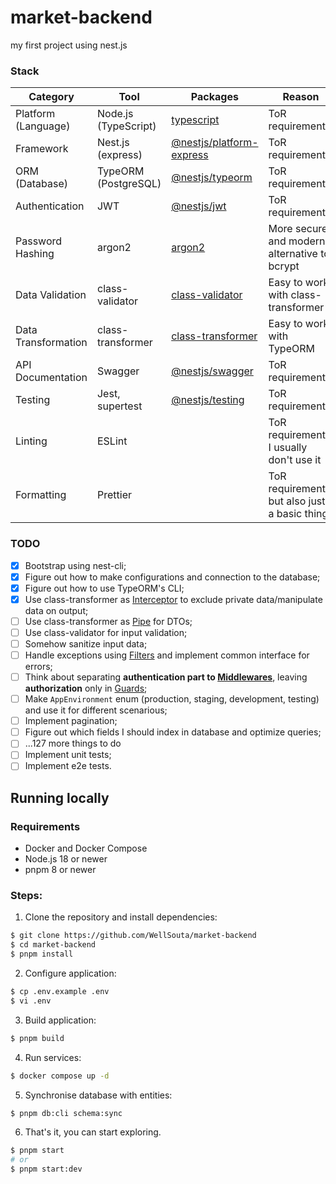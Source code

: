 # market-backend

my first project using nest.js

### Stack

| Category            | Tool                 | Packages                                                            | Reason                                        |
| ------------------- | -------------------- | ------------------------------------------------------------------- | --------------------------------------------- |
| Platform (Language) | Node.js (TypeScript) | [typescript](https://npm.im/typescript)                             | ToR requirements                              |
| Framework           | Nest.js (express)    | [@nestjs/platform-express](https://npm.im/@nestjs/platform-express) | ToR requirements                              |
| ORM (Database)      | TypeORM (PostgreSQL) | [@nestjs/typeorm](https://npm.im/@nestjs/typeorm)                   | ToR requirements                              |
| Authentication      | JWT                  | [@nestjs/jwt](https://npm.im/@nestjs/jwt)                           | ToR requirements                              |
| Password Hashing    | argon2               | [argon2](https://npm.im/argon2)                                     | More secure and modern alternative to bcrypt  |
| Data Validation     | class-validator      | [class-validator](https://npm.im/class-validator)                   | Easy to work with class-transformer           |
| Data Transformation | class-transformer    | [class-transformer](https://npm.im/class-transformer)               | Easy to work with TypeORM                     |
| API Documentation   | Swagger              | [@nestjs/swagger](https://npm.im/@nestjs/swagger)                   | ToR requirements                              |
| Testing             | Jest, supertest      | [@nestjs/testing](https://npm.im/@nestjs/testing)                   | ToR requirements                              |
| Linting             | ESLint               |                                                                     | ToR requirements, I usually don't use it      |
| Formatting          | Prettier             |                                                                     | ToR requirements, but also just a basic thing |

### TODO

- [x] Bootstrap using nest-cli;
- [x] Figure out how to make configurations and connection to the database;
- [x] Figure out how to use TypeORM's CLI;
- [x] Use class-transformer as [Interceptor](https://docs.nestjs.com/interceptors) to exclude private data/manipulate data on output;
- [ ] Use class-transformer as [Pipe](https://docs.nestjs.com/pipes) for DTOs;
- [ ] Use class-validator for input validation;
- [ ] Somehow sanitize input data;
- [ ] Handle exceptions using [Filters](https://docs.nestjs.com/exception-filters) and implement common interface for errors;
- [ ] Think about separating **authentication part to [Middlewares](https://docs.nestjs.com/middleware)**, leaving **authorization** only in [Guards](https://docs.nestjs.com/guards);
- [ ] Make `AppEnvironment` enum (production, staging, development, testing) and use it for different scenarious;
- [ ] Implement pagination;
- [ ] Figure out which fields I should index in database and optimize queries;
- [ ] ...127 more things to do
- [ ] Implement unit tests;
- [ ] Implement e2e tests.

## Running locally

### Requirements

- Docker and Docker Compose
- Node.js 18 or newer
- pnpm 8 or newer

### Steps:

1. Clone the repository and install dependencies:

```sh
$ git clone https://github.com/WellSouta/market-backend
$ cd market-backend
$ pnpm install
```

2. Configure application:

```sh
$ cp .env.example .env
$ vi .env
```

3. Build application:

```sh
$ pnpm build
```

4. Run services:

```sh
$ docker compose up -d
```

5. Synchronise database with entities:

```sh
$ pnpm db:cli schema:sync
```

6. That's it, you can start exploring.

```sh
$ pnpm start
# or
$ pnpm start:dev
```
